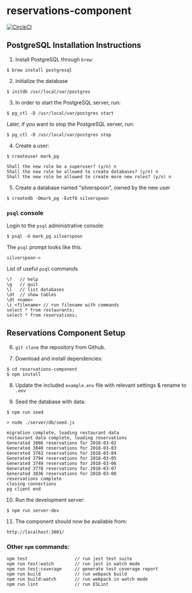 # reservations-component

[![CircleCI](https://circleci.com/gh/thesilverspoon/reservations-component.svg?style=svg)](https://circleci.com/gh/thesilverspoon/reservations-component)

## PostgreSQL Installation Instructions

1.  Install PostgreSQL through `brew`:
```
$ brew install postgresql
```

2.  Initialize the database
```
$ initdb /usr/local/var/postgres
```

3. In order to start the PostgreSQL server, run:
```
$ pg_ctl -D /usr/local/var/postgres start
```

Later, if you want to stop the PostgreSQL server, run:
```
$ pg_ctl -D /usr/local/var/postgres stop
```

4. Create a user:
```
$ createuser mark_pg

Shall the new role be a superuser? (y/n) n
Shall the new role be allowed to create databases? (y/n) n
Shall the new role be allowed to create more new roles? (y/n) n
```

5. Create a database named "silverspoon", owned by the new user
```
$ createdb -Omark_pg -Eutf8 silverspoon
```

### `psql` console
Login to the `psql` administrative console:
```
$ psql -U mark_pg silverspoon
```

The `psql` prompt looks like this.
```
silverspoon->
```

List of useful `psql` commands
```
\?   // help
\q   // quit
\l   // list databases
\dt  // show tables
\dt <name>
\i <filename> // run filename with commands
select * from restaurants;
select * from reservations;
```

## Reservations Component Setup

6. `git clone` the repository from Github.

7. Download and install dependencies:
```
$ cd reservations-component
$ npm install
```

8. Update the included `example.env` file with relevant settings & rename to `.env`


9. Seed the database with data:
```
$ npm run seed

> node ./server/db/seed.js

migration complete, loading restaurant data
restaurant data complete, loading reservations
Generated 3866 reservations for 2018-03-02
Generated 3840 reservations for 2018-03-03
Generated 3763 reservations for 2018-03-04
Generated 3794 reservations for 2018-03-05
Generated 3749 reservations for 2018-03-06
Generated 3778 reservations for 2018-03-07
Generated 3836 reservations for 2018-03-08
reservations complete
closing connections
pg client end
```

10. Run the development server:
```
$ npm run server-dev
```

11. The component should now be available from:
```
http://localhost:3001/
```

### Other `npm` commands:
```
npm test                  // run jest test suite
npm run test:watch        // run jest in watch mode
npm run test:coverage     // generate test coverage report
npm run build             // run webpack build
npm run build:watch       // run webpack in watch mode
npm run lint              // run ESLint
```
